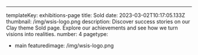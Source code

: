 ---
templateKey: exhibitions-page
title: Sold
date: 2023-03-02T10:17:05.133Z
thumbnail: /img/wsis-logo.png
description: Discover success stories on our Clay theme Sold page. Explore our achievements and see how we turn visions into realities.
number: 4
pagetype:
  - main
featuredimage: /img/wsis-logo.png


